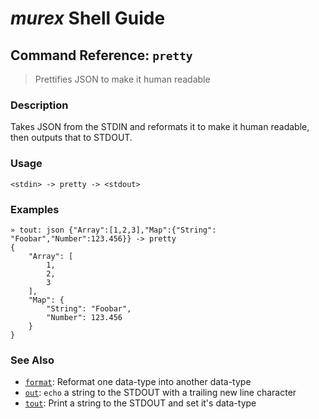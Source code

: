 # _murex_ Shell Guide

## Command Reference: `pretty`

> Prettifies JSON to make it human readable

### Description

Takes JSON from the STDIN and reformats it to make it human readable, then
outputs that to STDOUT.

### Usage

    <stdin> -> pretty -> <stdout>

### Examples

    » tout: json {"Array":[1,2,3],"Map":{"String": "Foobar","Number":123.456}} -> pretty 
    {
        "Array": [
            1,
            2,
            3
        ],
        "Map": {
            "String": "Foobar",
            "Number": 123.456
        }
    }

### See Also

* [`format`](../commands/format.md):
  Reformat one data-type into another data-type
* [`out`](../commands/out.md):
  `echo` a string to the STDOUT with a trailing new line character
* [`tout`](../commands/tout.md):
  Print a string to the STDOUT and set it's data-type